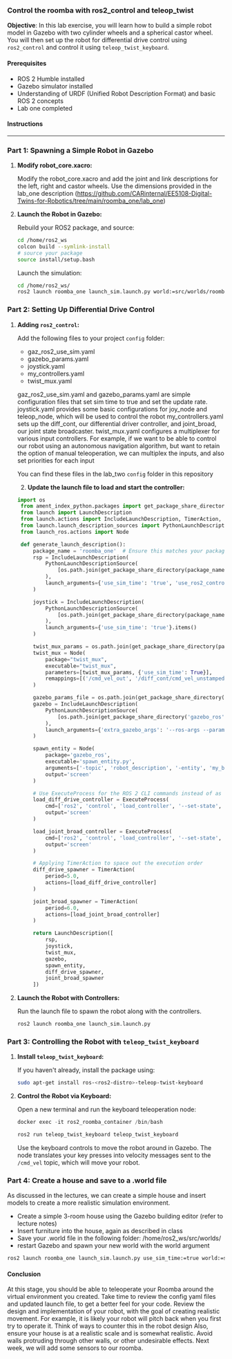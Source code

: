 ### Control the roomba with ros2_control and teleop_twist

**Objective**: In this lab exercise, you will learn how to build a simple robot model in Gazebo with two cylinder wheels and a spherical castor wheel. You will then set up the robot for differential drive control using `ros2_control` and control it using `teleop_twist_keyboard`.

#### Prerequisites

- ROS 2 Humble installed
- Gazebo simulator installed
- Understanding of URDF (Unified Robot Description Format) and basic ROS 2 concepts
- Lab one completed

#### Instructions

---

### Part 1: Spawning a Simple Robot in Gazebo

1. **Modify robot_core.xacro:**

   Modify the robot_core.xacro and add the joint and link descriptions for the left, right and castor wheels. Use the dimensions provided in the lab_one 
   description (https://github.com/CARinternal/EE5108-Digital-Twins-for-Robotics/tree/main/roomba_one/lab_one)


2. **Launch the Robot in Gazebo:**

   Rebuild your ROS2 package, and source:
   ```bash
   cd /home/ros2_ws
   colcon build --symlink-install
   # source your package
   source install/setup.bash
   ```
   Launch the simulation:
   ```bash
   cd /home/ros2_ws/
   ros2 launch roomba_one launch_sim.launch.py world:=src/worlds/roomba_world.world
   ```

### Part 2: Setting Up Differential Drive Control


1. **Adding `ros2_control`:**

   Add the following files to your project `config` folder:
   - gaz_ros2_use_sim.yaml
   - gazebo_params.yaml
   - joystick.yaml
   - my_controllers.yaml
   - twist_mux.yaml

   gaz_ros2_use_sim.yaml and gazebo_params.yaml are simple configuration files that set sim time to true and set the update rate.
   joystick.yaml provides some basic configurations for joy_node and teleop_node, which will be used to control the robot
   my_controllers.yaml sets up the diff_cont, our differential driver controller, and joint_broad, our joint state broadcaster.
   twist_mux.yaml configures a multiplexer for various input controllers. For example, if we want to be able to control our robot using an autonomous navigation 
   algorithm, but want to retain the option of manual teleoperation, we can multiplex the inputs, and also set priorities for each input
   
   You can find these files in the lab_two `config` folder in this repository

   2. **Update the launch file to load and start the controller:**

   ```python
   import os
    from ament_index_python.packages import get_package_share_directory
    from launch import LaunchDescription
    from launch.actions import IncludeLaunchDescription, TimerAction, ExecuteProcess
    from launch.launch_description_sources import PythonLaunchDescriptionSource
    from launch_ros.actions import Node

    def generate_launch_description():
        package_name = 'roomba_one'  # Ensure this matches your package name
        rsp = IncludeLaunchDescription(
            PythonLaunchDescriptionSource(
                [os.path.join(get_package_share_directory(package_name), 'launch', 'rsp.launch.py')]
            ),
            launch_arguments={'use_sim_time': 'true', 'use_ros2_control': 'true'}.items()
        )

        joystick = IncludeLaunchDescription(
            PythonLaunchDescriptionSource(
                [os.path.join(get_package_share_directory(package_name), 'launch', 'joystick.launch.py')]
            ),
            launch_arguments={'use_sim_time': 'true'}.items()
        )

        twist_mux_params = os.path.join(get_package_share_directory(package_name), 'config', 'twist_mux.yaml')
        twist_mux = Node(
            package="twist_mux",
            executable="twist_mux",
            parameters=[twist_mux_params, {'use_sim_time': True}],
            remappings=[('/cmd_vel_out', '/diff_cont/cmd_vel_unstamped')]
        )

        gazebo_params_file = os.path.join(get_package_share_directory(package_name), 'config', 'gazebo_params.yaml')
        gazebo = IncludeLaunchDescription(
            PythonLaunchDescriptionSource(
                [os.path.join(get_package_share_directory('gazebo_ros'), 'launch', 'gazebo.launch.py')]
            ),
            launch_arguments={'extra_gazebo_args': '--ros-args --params-file ' + gazebo_params_file}.items()
        )

        spawn_entity = Node(
            package='gazebo_ros',
            executable='spawn_entity.py',
            arguments=['-topic', 'robot_description', '-entity', 'my_bot'],
            output='screen'
        )

        # Use ExecuteProcess for the ROS 2 CLI commands instead of as nodes
        load_diff_drive_controller = ExecuteProcess(
            cmd=['ros2', 'control', 'load_controller', '--set-state', 'active', 'diff_cont'],
            output='screen'
        )

        load_joint_broad_controller = ExecuteProcess(
            cmd=['ros2', 'control', 'load_controller', '--set-state', 'active', 'joint_broad'],
            output='screen'
        )

        # Applying TimerAction to space out the execution order
        diff_drive_spawner = TimerAction(
            period=5.0,
            actions=[load_diff_drive_controller]
        )

        joint_broad_spawner = TimerAction(
            period=6.0,
            actions=[load_joint_broad_controller]
        )

        return LaunchDescription([
            rsp,
            joystick,
            twist_mux,
            gazebo,
            spawn_entity,
            diff_drive_spawner,
            joint_broad_spawner
        ])
   ```

4. **Launch the Robot with Controllers:**

   Run the launch file to spawn the robot along with the controllers.

   ```bash
   ros2 launch roomba_one launch_sim.launch.py
   ```

### Part 3: Controlling the Robot with `teleop_twist_keyboard`

1. **Install `teleop_twist_keyboard`:**

   If you haven't already, install the package using:

   ```bash
   sudo apt-get install ros-<ros2-distro>-teleop-twist-keyboard
   ```

2. **Control the Robot via Keyboard:**

   Open a new terminal and run the keyboard teleoperation node:
   ```powershell
   docker exec -it ros2_roomba_container /bin/bash
   ```
   ```bash
   ros2 run teleop_twist_keyboard teleop_twist_keyboard
   ```

   Use the keyboard controls to move the robot around in Gazebo. The node translates your key presses into velocity messages sent to the `/cmd_vel` topic, which 
   will move your robot.

### Part 4: Create a house and save to a .world file
As discussed in the lectures, we can create a simple house and insert models to create a more realistic simulation environment. 
- Create a simple 3-room house using the Gazebo building editor (refer to lecture notes)
- Insert furniture into the house, again as described in class
- Save your .world file in the following folder: /home/ros2_ws/src/worlds/
- restart Gazebo and spawn your new world with the world argument

```bash
ros2 launch roomba_one launch_sim.launch.py use_sim_time:=true world:=src/worlds/demo.world
```

#### Conclusion
At this stage, you should be able to teleoperate your Roomba around the virtual environment you created. Take time to review the config yaml files and updated launch file, to get a better feel for your code.
Review the design and implementation of your robot, with the goal of creating realistic movement. For example, it is likely your robot will pitch back when you first try to operate it. Think of ways to counter this in the robot design
Also, ensure your house is at a realistic scale and is somewhat realistic. Avoid walls protruding through other walls, or other undesirable effects.
Next week, we will add some sensors to our roomba.
